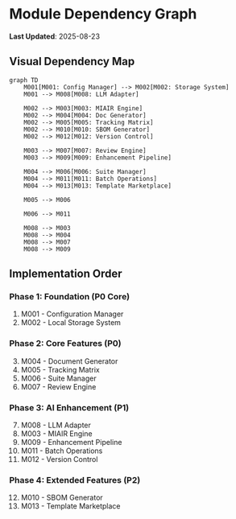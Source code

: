 # Module Dependency Graph

**Last Updated**: 2025-08-23

## Visual Dependency Map

```mermaid
graph TD
    M001[M001: Config Manager] --> M002[M002: Storage System]
    M001 --> M008[M008: LLM Adapter]
    
    M002 --> M003[M003: MIAIR Engine]
    M002 --> M004[M004: Doc Generator]
    M002 --> M005[M005: Tracking Matrix]
    M002 --> M010[M010: SBOM Generator]
    M002 --> M012[M012: Version Control]
    
    M003 --> M007[M007: Review Engine]
    M003 --> M009[M009: Enhancement Pipeline]
    
    M004 --> M006[M006: Suite Manager]
    M004 --> M011[M011: Batch Operations]
    M004 --> M013[M013: Template Marketplace]
    
    M005 --> M006
    
    M006 --> M011
    
    M008 --> M003
    M008 --> M004
    M008 --> M007
    M008 --> M009
```

## Implementation Order

### Phase 1: Foundation (P0 Core)
1. M001 - Configuration Manager
2. M002 - Local Storage System

### Phase 2: Core Features (P0)
3. M004 - Document Generator
4. M005 - Tracking Matrix
5. M006 - Suite Manager
6. M007 - Review Engine

### Phase 3: AI Enhancement (P1)
7. M008 - LLM Adapter
8. M003 - MIAIR Engine
9. M009 - Enhancement Pipeline
10. M011 - Batch Operations
11. M012 - Version Control

### Phase 4: Extended Features (P2)
12. M010 - SBOM Generator
13. M013 - Template Marketplace

